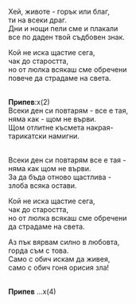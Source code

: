 Хей, животе - горък или благ, <br />
ти на всеки драг. <br />
Дни и нощи пели сме и плакали <br />
все по даден твой съдбовен знак.

Кой не иска щастие сега, <br />
чак до старостта, <br />
но от люлка всякаш сме обречени <br />
повече да страдаме на света. <br /><br />

**Припев**:х(2)<br />
Всеки ден си повтарям - все е тая, <br />
няма как - щом не върви. <br />
Щом отлитне късмета накрая- <br />
тарикатски намигни.<br /><br />

Всеки ден си повтарям все е тая - <br />
няма как щом не върви. <br />
За да бъда отново щастлива - <br />
злоба всяка остави. 

Кой не иска щастие сега, <br />
чак до старостта, <br />
но от люлка всякаш сме обречени <br />
да страдаме на света. 

Аз пък вярвам силно в любовта, <br />
горда съм с това. <br />
Само с обич искам да живея, <br />
само с обич гоня орисия зла! <br /><br />

**Припев** ...х(4)